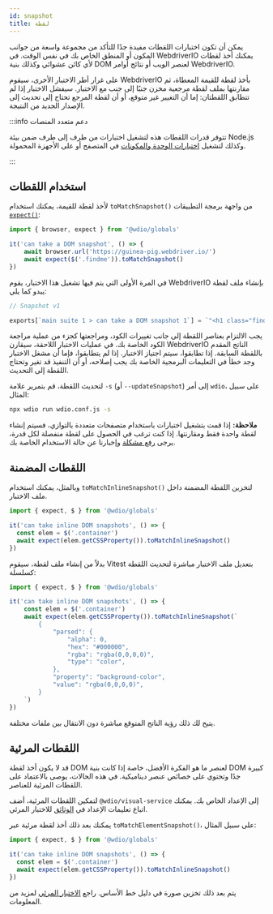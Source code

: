```yaml
---
id: snapshot
title: لقطة
---
```


يمكن أن تكون اختبارات اللقطات مفيدة جدًا للتأكد من مجموعة واسعة من جوانب المكون أو المنطق الخاص بك في نفس الوقت. في WebdriverIO يمكنك أخذ لقطات لأي كائن عشوائي وكذلك بنية DOM لعنصر الويب أو نتائج أوامر WebdriverIO.

على غرار أطر الاختبار الأخرى، سيقوم WebdriverIO بأخذ لقطة للقيمة المعطاة، ثم مقارنتها بملف لقطة مرجعية مخزن جنبًا إلى جنب مع الاختبار. سيفشل الاختبار إذا لم تتطابق اللقطتان: إما أن التغيير غير متوقع، أو أن لقطة المرجع تحتاج إلى تحديث إلى الإصدار الجديد من النتيجة.

:::info دعم متعدد المنصات

تتوفر قدرات اللقطات هذه لتشغيل اختبارات من طرف إلى طرف ضمن بيئة Node.js وكذلك لتشغيل [اختبارات الوحدة والمكونات](/docs/component-testing) في المتصفح أو على الأجهزة المحمولة.

:::

## استخدام اللقطات
لأخذ لقطة للقيمة، يمكنك استخدام `toMatchSnapshot()` من واجهة برمجة التطبيقات [`expect()`](/docs/api/expect-webdriverio):

```ts
import { browser, expect } from '@wdio/globals'

it('can take a DOM snapshot', () => {
    await browser.url('https://guinea-pig.webdriver.io/')
    await expect($('.findme')).toMatchSnapshot()
})
```

في المرة الأولى التي يتم فيها تشغيل هذا الاختبار، يقوم WebdriverIO بإنشاء ملف لقطة يبدو كما يلي:

```js
// Snapshot v1

exports[`main suite 1 > can take a DOM snapshot 1`] = `"<h1 class="findme">Test CSS Attributes</h1>"`;
```

يجب الالتزام بعناصر اللقطة إلى جانب تغييرات الكود، ومراجعتها كجزء من عملية مراجعة الكود الخاصة بك. في عمليات الاختبار اللاحقة، سيقارن WebdriverIO الناتج المقدم باللقطة السابقة. إذا تطابقوا، سيتم اجتياز الاختبار. إذا لم يتطابقوا، فإما أن مشغل الاختبار وجد خطأ في التعليمات البرمجية الخاصة بك يجب إصلاحه، أو أن التنفيذ قد تغير وتحتاج اللقطة إلى التحديث.

لتحديث اللقطة، قم بتمرير علامة `-s` (أو `--updateSnapshot`) إلى أمر `wdio`، على سبيل المثال:

```sh
npx wdio run wdio.conf.js -s
```

__ملاحظة:__ إذا قمت بتشغيل اختبارات باستخدام متصفحات متعددة بالتوازي، فسيتم إنشاء لقطة واحدة فقط ومقارنتها. إذا كنت ترغب في الحصول على لقطة منفصلة لكل قدرة، يرجى [رفع مشكلة](https://github.com/webdriverio/webdriverio/issues/new?assignees=&labels=Idea+%F0%9F%92%A1%2CNeeds+Triaging+%E2%8F%B3&projects=&template=feature-request.yml&title=%5B%F0%9F%92%A1+Feature%5D%3A+%3Ctitle%3E) وإخبارنا عن حالة الاستخدام الخاصة بك.

## اللقطات المضمنة

وبالمثل، يمكنك استخدام `toMatchInlineSnapshot()` لتخزين اللقطة المضمنة داخل ملف الاختبار.

```ts
import { expect, $ } from '@wdio/globals'

it('can take inline DOM snapshots', () => {
  const elem = $('.container')
  await expect(elem.getCSSProperty()).toMatchInlineSnapshot()
})
```

بدلاً من إنشاء ملف لقطة، سيقوم Vitest بتعديل ملف الاختبار مباشرة لتحديث اللقطة كسلسلة:

```ts
import { expect, $ } from '@wdio/globals'

it('can take inline DOM snapshots', () => {
    const elem = $('.container')
    await expect(elem.getCSSProperty()).toMatchInlineSnapshot(`
        {
            "parsed": {
                "alpha": 0,
                "hex": "#000000",
                "rgba": "rgba(0,0,0,0)",
                "type": "color",
            },
            "property": "background-color",
            "value": "rgba(0,0,0,0)",
        }
    `)
})
```

يتيح لك ذلك رؤية الناتج المتوقع مباشرة دون الانتقال بين ملفات مختلفة.

## اللقطات المرئية

قد لا يكون أخذ لقطة DOM لعنصر ما هو الفكرة الأفضل، خاصة إذا كانت بنية DOM كبيرة جدًا وتحتوي على خصائص عنصر ديناميكية. في هذه الحالات، يوصى بالاعتماد على اللقطات المرئية للعناصر.

لتمكين اللقطات المرئية، أضف `@wdio/visual-service` إلى الإعداد الخاص بك. يمكنك اتباع تعليمات الإعداد في [الوثائق](/docs/visual-testing#installation) للاختبار المرئي.

يمكنك بعد ذلك أخذ لقطة مرئية عبر `toMatchElementSnapshot()`، على سبيل المثال:

```ts
import { expect, $ } from '@wdio/globals'

it('can take inline DOM snapshots', () => {
  const elem = $('.container')
  await expect(elem.getCSSProperty()).toMatchInlineSnapshot()
})
```

يتم بعد ذلك تخزين صورة في دليل خط الأساس. راجع [الاختبار المرئي](/docs/visual-testing) لمزيد من المعلومات.